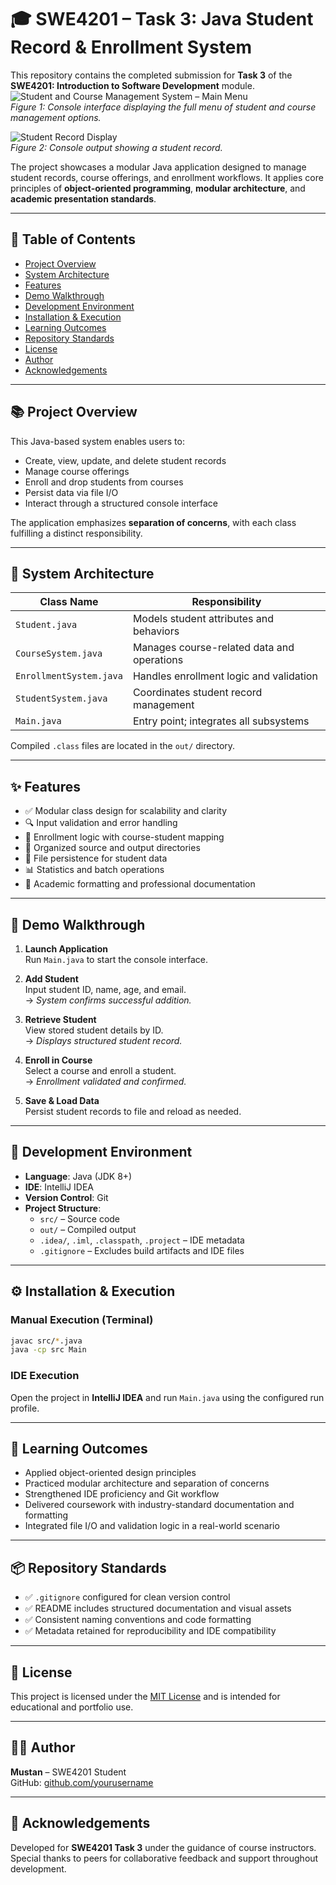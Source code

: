 # 🎓 SWE4201 – Task 3: Java Student Record & Enrollment System

This repository contains the completed submission for **Task 3** of the **SWE4201: Introduction to Software Development** module.  
![Student and Course Management System – Main Menu](image1.png)  
*Figure 1: Console interface displaying the full menu of student and course management options.*

![Student Record Display](image2.png)  
*Figure 2: Console output showing a student record.*

The project showcases a modular Java application designed to manage student records, course offerings, and enrollment workflows. It applies core principles of **object-oriented programming**, **modular architecture**, and **academic presentation standards**.

---

## 📘 Table of Contents

- [Project Overview](#project-overview)  
- [System Architecture](#system-architecture)  
- [Features](#features)  
- [Demo Walkthrough](#demo-walkthrough)  
- [Development Environment](#development-environment)  
- [Installation & Execution](#installation--execution)  
- [Learning Outcomes](#learning-outcomes)  
- [Repository Standards](#repository-standards)  
- [License](#license)  
- [Author](#author)  
- [Acknowledgements](#acknowledgements)

---

## 📚 Project Overview

This Java-based system enables users to:

- Create, view, update, and delete student records  
- Manage course offerings  
- Enroll and drop students from courses  
- Persist data via file I/O  
- Interact through a structured console interface

The application emphasizes **separation of concerns**, with each class fulfilling a distinct responsibility.

---

## 🧩 System Architecture

| Class Name               | Responsibility                                      |
|--------------------------|-----------------------------------------------------|
| `Student.java`           | Models student attributes and behaviors             |
| `CourseSystem.java`      | Manages course-related data and operations          |
| `EnrollmentSystem.java`  | Handles enrollment logic and validation             |
| `StudentSystem.java`     | Coordinates student record management               |
| `Main.java`              | Entry point; integrates all subsystems              |

Compiled `.class` files are located in the `out/` directory.

---

## ✨ Features

- ✅ Modular class design for scalability and clarity  
- 🔍 Input validation and error handling  
- 🧮 Enrollment logic with course-student mapping  
- 📁 Organized source and output directories  
- 💾 File persistence for student data  
- 📊 Statistics and batch operations  
- 📄 Academic formatting and professional documentation

---

## 🧪 Demo Walkthrough

1. **Launch Application**  
   Run `Main.java` to start the console interface.

2. **Add Student**  
   Input student ID, name, age, and email.  
   → *System confirms successful addition.*

3. **Retrieve Student**  
   View stored student details by ID.  
   → *Displays structured student record.*

4. **Enroll in Course**  
   Select a course and enroll a student.  
   → *Enrollment validated and confirmed.*

5. **Save & Load Data**  
   Persist student records to file and reload as needed.

---

## 🧰 Development Environment

- **Language**: Java (JDK 8+)  
- **IDE**: IntelliJ IDEA  
- **Version Control**: Git  
- **Project Structure**:
  - `src/` – Source code  
  - `out/` – Compiled output  
  - `.idea/`, `.iml`, `.classpath`, `.project` – IDE metadata  
  - `.gitignore` – Excludes build artifacts and IDE files

---

## ⚙️ Installation & Execution

### Manual Execution (Terminal)

```bash
javac src/*.java
java -cp src Main

```
### IDE Execution

Open the project in **IntelliJ IDEA** and run `Main.java` using the configured run profile.

---

## 🎯 Learning Outcomes

- Applied object-oriented design principles  
- Practiced modular architecture and separation of concerns  
- Strengthened IDE proficiency and Git workflow  
- Delivered coursework with industry-standard documentation and formatting  
- Integrated file I/O and validation logic in a real-world scenario

---

## 📦 Repository Standards

- ✅ `.gitignore` configured for clean version control  
- ✅ README includes structured documentation and visual assets  
- ✅ Consistent naming conventions and code formatting  
- ✅ Metadata retained for reproducibility and IDE compatibility

---

## 📖 License

This project is licensed under the [MIT License](LICENSE) and is intended for educational and portfolio use.

---

## 👨‍💻 Author

**Mustan** – SWE4201 Student  
GitHub: [github.com/yourusername](https://github.com/Mustan-dev)  

---

## 🙌 Acknowledgements

Developed for **SWE4201 Task 3** under the guidance of course instructors.  
Special thanks to peers for collaborative feedback and support throughout development.
